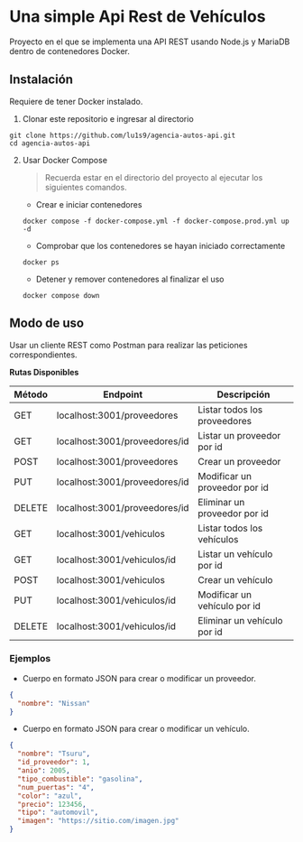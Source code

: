 # Una simple Api Rest de Vehículos

Proyecto en el que se implementa una API REST usando Node.js y MariaDB dentro de
contenedores Docker.

## Instalación

Requiere de tener Docker instalado.

1. Clonar este repositorio e ingresar al directorio

```shell
git clone https://github.com/lu1s9/agencia-autos-api.git
cd agencia-autos-api
```

2. Usar Docker Compose
   > Recuerda estar en el directorio del proyecto al ejecutar los siguientes comandos.
   - Crear e iniciar contenedores
   ```shell
   docker compose -f docker-compose.yml -f docker-compose.prod.yml up -d
   ```
   - Comprobar que los contenedores se hayan iniciado correctamente
   ```shell
   docker ps
   ```
   - Detener y remover contenedores al finalizar el uso
   ```shell
   docker compose down
   ```

## Modo de uso

Usar un cliente REST como Postman para realizar las peticiones correspondientes.

**Rutas Disponibles**

| Método | Endpoint                      | Descripción                   |
| ------ | ----------------------------- | ----------------------------- |
| GET    | localhost:3001/proveedores    | Listar todos los proveedores  |
| GET    | localhost:3001/proveedores/id | Listar un proveedor por id    |
| POST   | localhost:3001/proveedores    | Crear un proveedor            |
| PUT    | localhost:3001/proveedores/id | Modificar un proveedor por id |
| DELETE | localhost:3001/proveedores/id | Eliminar un proveedor por id  |
| GET    | localhost:3001/vehiculos      | Listar todos los vehículos    |
| GET    | localhost:3001/vehiculos/id   | Listar un vehículo por id     |
| POST   | localhost:3001/vehiculos      | Crear un vehículo             |
| PUT    | localhost:3001/vehiculos/id   | Modificar un vehículo por id  |
| DELETE | localhost:3001/vehiculos/id   | Eliminar un vehículo por id   |

### Ejemplos

- Cuerpo en formato JSON para crear o modificar un proveedor.

```json
{
  "nombre": "Nissan"
}
```

- Cuerpo en formato JSON para crear o modificar un vehículo.

```json
{
  "nombre": "Tsuru",
  "id_proveedor": 1,
  "anio": 2005,
  "tipo_combustible": "gasolina",
  "num_puertas": "4",
  "color": "azul",
  "precio": 123456,
  "tipo": "automovil",
  "imagen": "https://sitio.com/imagen.jpg"
}
```
